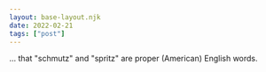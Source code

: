 ```yaml
---
layout: base-layout.njk
date: 2022-02-21
tags: ["post"]
---
```


... that "schmutz" and "spritz" are proper (American) English words.
